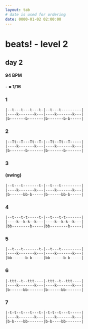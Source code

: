 ```yaml
---
layout: tab
# date is used for ordering
date: 0000-01-02 02:00:00
---
```


# beats! - level 2
## day 2

#### 94 BPM
#### `-` = 1/16

### 1
```
|--t---t---t---t-|--t---t---------|
|----k-------k---|----k-------k---|
|b-------b-------|b-------b-b-----|
```

### 2
```
|--Tt--T---Tt--T-|--Tt--Tt--T-----|
|----k-------k---|----k-------k---|
|b-------b-------|b-------b-------|
```

### 3
#### (swing)
```
|--t---t-------t-|--t---t---------|
|----k-------k---|----k-------k---|
|b------bb-b-----|b------bb-b-----|
```

### 4
```
|--t---t-t-----t-|--t---t-t-------|
|----k--k-k--k---|----k--k-k--k---|
|bb--------b-----|bb--------b-----|
```

### 5
```
|--t---t-------t-|--t---t---------|
|----k-------k---|----k-------k---|
|bb------b-b-----|bb------b-b-----|
```

### 6
```
|-ttt--t--ttt----|-ttt--t--ttt----|
|----k-------k---|----k-------k---|
|b------bb-------|b------bb-------|
```

### 7
```
|-t-t--t---t---t-|-t-t--t---t-----|
|----k-------k---|----k-------k---|
|b-b----bb-------|b-b----bb-------|
```

